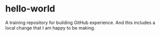 # hello-world
A training repository for building GitHub experience.
And this includes a local change that I am happy to be making.

